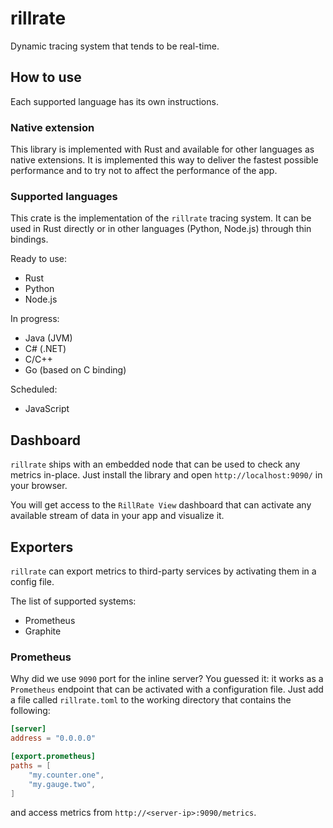 # rillrate

Dynamic tracing system that tends to be real-time.

## How to use

Each supported language has its own instructions.

### Native extension

This library is implemented with Rust and available for other languages as native extensions.
It is implemented this way to deliver the fastest possible performance and to try not to affect
the performance of the app.

### Supported languages

This crate is the implementation of the `rillrate` tracing system. It can be used
in Rust directly or in other languages (Python, Node.js) through thin bindings.

Ready to use:

- Rust
- Python
- Node.js

In progress:

- Java (JVM)
- C# (.NET)
- C/C++
- Go (based on C binding)

Scheduled:

- JavaScript

## Dashboard

`rillrate` ships with an embedded node that can be used to check any metrics in-place.
Just install the library and open `http://localhost:9090/` in your browser.

You will get access to the `RillRate View` dashboard that can activate
any available stream of data in your app and visualize it.

## Exporters

`rillrate` can export metrics to third-party services by activating them in a config file.

The list of supported systems:

- Prometheus
- Graphite

### Prometheus

Why did we use `9090` port for the inline server? You guessed it: it works as a
`Prometheus` endpoint that can be activated with a configuration file. Just add
a file called `rillrate.toml` to the working directory that contains the following:

```toml
[server]
address = "0.0.0.0"

[export.prometheus]
paths = [
    "my.counter.one",
    "my.gauge.two",
]
```

and access metrics from `http://<server-ip>:9090/metrics`.

